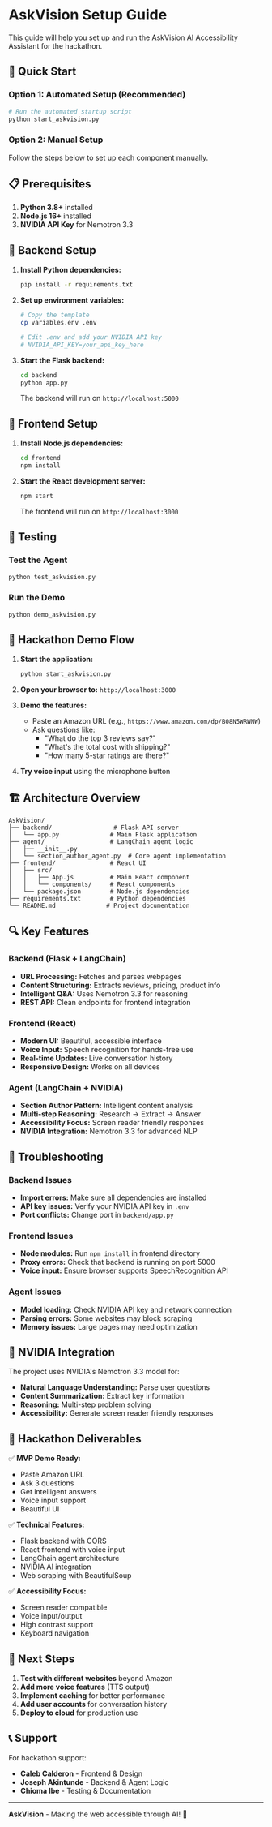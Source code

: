 # AskVision Setup Guide

This guide will help you set up and run the AskVision AI Accessibility Assistant for the hackathon.

## 🚀 Quick Start

### Option 1: Automated Setup (Recommended)

```bash
# Run the automated startup script
python start_askvision.py
```

### Option 2: Manual Setup

Follow the steps below to set up each component manually.

## 📋 Prerequisites

1. **Python 3.8+** installed
2. **Node.js 16+** installed
3. **NVIDIA API Key** for Nemotron 3.3

## 🔧 Backend Setup

1. **Install Python dependencies:**

   ```bash
   pip install -r requirements.txt
   ```

2. **Set up environment variables:**

   ```bash
   # Copy the template
   cp variables.env .env

   # Edit .env and add your NVIDIA API key
   # NVIDIA_API_KEY=your_api_key_here
   ```

3. **Start the Flask backend:**

   ```bash
   cd backend
   python app.py
   ```

   The backend will run on `http://localhost:5000`

## 🎨 Frontend Setup

1. **Install Node.js dependencies:**

   ```bash
   cd frontend
   npm install
   ```

2. **Start the React development server:**

   ```bash
   npm start
   ```

   The frontend will run on `http://localhost:3000`

## 🧪 Testing

### Test the Agent

```bash
python test_askvision.py
```

### Run the Demo

```bash
python demo_askvision.py
```

## 🎯 Hackathon Demo Flow

1. **Start the application:**

   ```bash
   python start_askvision.py
   ```

2. **Open your browser to:** `http://localhost:3000`

3. **Demo the features:**

   - Paste an Amazon URL (e.g., `https://www.amazon.com/dp/B08N5WRWNW`)
   - Ask questions like:
     - "What do the top 3 reviews say?"
     - "What's the total cost with shipping?"
     - "How many 5-star ratings are there?"

4. **Try voice input** using the microphone button

## 🏗️ Architecture Overview

```
AskVision/
├── backend/                 # Flask API server
│   └── app.py              # Main Flask application
├── agent/                  # LangChain agent logic
│   ├── __init__.py
│   └── section_author_agent.py  # Core agent implementation
├── frontend/               # React UI
│   ├── src/
│   │   ├── App.js          # Main React component
│   │   └── components/     # React components
│   └── package.json        # Node.js dependencies
├── requirements.txt        # Python dependencies
└── README.md              # Project documentation
```

## 🔍 Key Features

### Backend (Flask + LangChain)

- **URL Processing:** Fetches and parses webpages
- **Content Structuring:** Extracts reviews, pricing, product info
- **Intelligent Q&A:** Uses Nemotron 3.3 for reasoning
- **REST API:** Clean endpoints for frontend integration

### Frontend (React)

- **Modern UI:** Beautiful, accessible interface
- **Voice Input:** Speech recognition for hands-free use
- **Real-time Updates:** Live conversation history
- **Responsive Design:** Works on all devices

### Agent (LangChain + NVIDIA)

- **Section Author Pattern:** Intelligent content analysis
- **Multi-step Reasoning:** Research → Extract → Answer
- **Accessibility Focus:** Screen reader friendly responses
- **NVIDIA Integration:** Nemotron 3.3 for advanced NLP

## 🐛 Troubleshooting

### Backend Issues

- **Import errors:** Make sure all dependencies are installed
- **API key issues:** Verify your NVIDIA API key in `.env`
- **Port conflicts:** Change port in `backend/app.py`

### Frontend Issues

- **Node modules:** Run `npm install` in frontend directory
- **Proxy errors:** Check that backend is running on port 5000
- **Voice input:** Ensure browser supports SpeechRecognition API

### Agent Issues

- **Model loading:** Check NVIDIA API key and network connection
- **Parsing errors:** Some websites may block scraping
- **Memory issues:** Large pages may need optimization

## 🎁 NVIDIA Integration

The project uses NVIDIA's Nemotron 3.3 model for:

- **Natural Language Understanding:** Parse user questions
- **Content Summarization:** Extract key information
- **Reasoning:** Multi-step problem solving
- **Accessibility:** Generate screen reader friendly responses

## 🏁 Hackathon Deliverables

✅ **MVP Demo Ready:**

- Paste Amazon URL
- Ask 3 questions
- Get intelligent answers
- Voice input support
- Beautiful UI

✅ **Technical Features:**

- Flask backend with CORS
- React frontend with voice input
- LangChain agent architecture
- NVIDIA AI integration
- Web scraping with BeautifulSoup

✅ **Accessibility Focus:**

- Screen reader compatible
- Voice input/output
- High contrast support
- Keyboard navigation

## 🚀 Next Steps

1. **Test with different websites** beyond Amazon
2. **Add more voice features** (TTS output)
3. **Implement caching** for better performance
4. **Add user accounts** for conversation history
5. **Deploy to cloud** for production use

## 📞 Support

For hackathon support:

- **Caleb Calderon** - Frontend & Design
- **Joseph Akintunde** - Backend & Agent Logic
- **Chioma Ibe** - Testing & Documentation

---

**AskVision** - Making the web accessible through AI! 🌟
